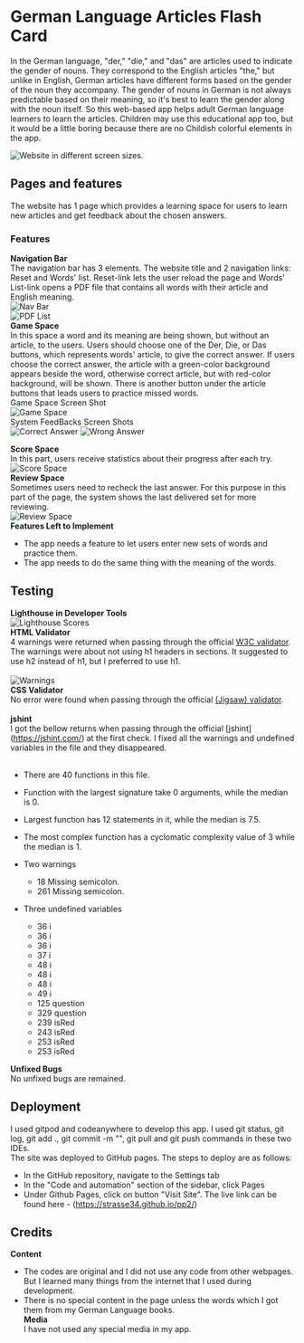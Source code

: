 # German Language Articles Flash Card
In the German language, "der," "die," and "das" are articles used to indicate the gender of nouns. They correspond to the English articles "the," but unlike in English, German articles have different forms based on the gender of the noun they accompany. The gender of nouns in German is not always predictable based on their meaning, so it's best to learn the gender along with the noun itself. So this web-based app helps adult German language learners to learn the articles. Children may use this educational app too, but it would be a little boring because there are no Childish colorful elements in the app.       

![Website in different screen sizes.](https://github.com/strasse34/pp2/blob/main/assets/images/responsive%20design.png)


## Pages and features
The website has 1 page which provides a learning space for users to learn new articles and get feedback about the chosen answers.<br>
### Features
__Navigation Bar__<br>
The navigation bar has 3 elements. The website title and 2 navigation links: Reset and Words' list. Reset-link lets the user reload the page and Words' List-link opens a PDF file that contains all words with their article and English meaning.  
![Nav Bar](https://github.com/strasse34/pp2/blob/main/assets/images/header.png)<br>
![PDF List](https://github.com/strasse34/pp2/blob/main/assets/images/words-list.png)<br>
__Game Space__<br>
In this space a word and its meaning are being shown, but without an article, to the users. Users should choose one of the Der, Die, or Das buttons, which represents words' article, to give the correct answer. If users choose the correct answer, the article with a green-color background appears beside the word, otherwise correct article, but with red-color background, will be shown. There is another button under the article buttons that leads users to practice missed words.<br>
Game Space Screen Shot <br> 
![Game Space](https://github.com/strasse34/pp2/blob/main/assets/images/game-space.png)<br>
System FeedBacks Screen Shots <br>
![Correct Answer](https://github.com/strasse34/pp2/blob/main/assets/images/correct-answer.png) ![Wrong Answer](https://github.com/strasse34/pp2/blob/main/assets/images/wrong-answer.png)<br>

__Score Space__<br>
In this part, users receive statistics about their progress after each try. <br>
![Score Space](https://github.com/strasse34/pp2/blob/main/assets/images/score-space.png)<br>
__Review Space__<br>
Sometimes users need to recheck the last answer. For this purpose in this part of the page, the system shows the last delivered set for more reviewing.<br>
![Review Space](https://github.com/strasse34/pp2/blob/main/assets/images/review-space.png)<br>
__Features Left to Implement__<br>
- The app needs a feature to let users enter new sets of words and practice them.
- The app needs to do the same thing with the meaning of the words.
## Testing 
__Lighthouse in Developer Tools__ <br>
![Lighthouse Scores](https://github.com/strasse34/pp2/blob/main/assets/images/lighthouse.png)<br> 
__HTML Validator__<br>
  4 warnings were returned when passing through the official [W3C validator](https://validator.w3.org/). The warnings were about not using h1 headers in sections. It suggested to use h2 instead of h1, but I preferred to use h1.<br><br>
  ![Warnings](https://github.com/strasse34/pp2/blob/main/assets/images/html-validation.png)<br>
__CSS Validator__<br>
  No error were found when passing through the official [(Jigsaw) validator](https://jigsaw.w3.org/css-validator/).<br><br>
__jshint__<br>
  I got the bellow returns when passing through the official [jshint] (https://jshint.com/) at the first check. I fixed all the warnings and undefined variables in the file and they disappeared.<br><br>
- There are 40 functions in this file.
- Function with the largest signature take 0 arguments, while the median is 0.
- Largest function has 12 statements in it, while the median is 7.5.
- The most complex function has a cyclomatic complexity value of 3 while the median is 1.

- Two warnings
    - 18	Missing semicolon.
    - 261	Missing semicolon.
- Three undefined variables
    - 36	i
    - 36	i
    - 36	i
    - 37	i
    - 48	i
    - 48	i
    - 48	i
    - 49	i
    - 125	question
    - 329	question
    - 239	isRed
    - 243	isRed
    - 253	isRed
    - 253	isRed
    
__Unfixed Bugs__<br>
No unfixed bugs are remained. <br> 
## Deployment
I used gitpod and codeanywhere to develop this app. I used git status, git log, git add ., git commit -m "", git pull and git push commands in these two IDEs.<br>
The site was deployed to GitHub pages. The steps to deploy are as follows:<br> 
  - In the GitHub repository, navigate to the Settings tab 
  - In the "Code and automation" section of the sidebar, click Pages
  - Under Github Pages, click on button "Visit Site".
The live link can be found here - (https://strasse34.github.io/pp2/)
## Credits 
__Content__<br> 
- The codes are original and I did not use any code from other webpages. But I learned many things from the internet that I used during development.
- There is no special content in the page unless the words which I got them from my German Language books.<br>
__Media__<br>
I have not used any special media in my app.<br>